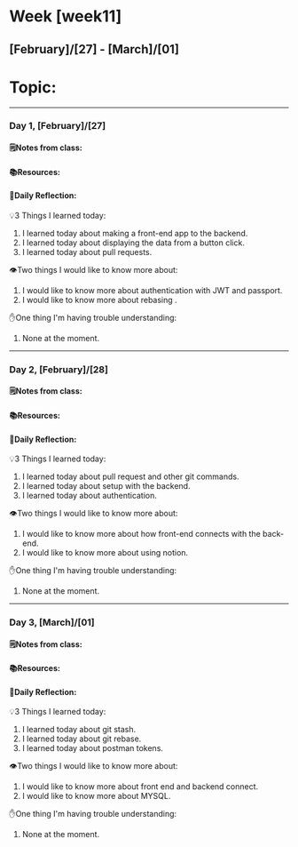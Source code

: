 # Week [week11]
## [February]/[27] - [March]/[01]

# Topic:

___

### Day 1, [February]/[27]

#### 🗒️Notes from class:

#### 📚Resources:


#### 💭Daily Reflection:

💡3 Things I learned today:
1. I learned today about making a front-end app to the backend.
2. I learned today about displaying the data from a button click.
3. I learned today about pull requests.

👁️Two things I would like to know more about:
1. I would like to know more about authentication with JWT and passport.
2. I would like to know more about rebasing .

✋One thing I'm having trouble understanding:
1. None at the moment.

___

### Day 2, [February]/[28] 

#### 🗒️Notes from class:

#### 📚Resources:


#### 💭Daily Reflection:

💡3 Things I learned today:
1. I learned today about pull request and other git commands.
2. I learned today about setup with the backend.
3. I learned today about authentication.

👁️Two things I would like to know more about:
1. I would like to know more about how front-end connects with the back-end.
2. I would like to know more about using notion.

✋One thing I'm having trouble understanding:
1. None at the moment.

___

### Day 3, [March]/[01]
#### 🗒️Notes from class:

#### 📚Resources:


#### 💭Daily Reflection:

💡3 Things I learned today:
1. I learned today about git stash.
2. I learned today about git rebase.
3. I learned today about postman tokens.

👁️Two things I would like to know more about:
1. I would like to know more about front end and backend connect.
2. I would like to know more about MYSQL.

✋One thing I'm having trouble understanding:
1. None at the moment.
 

